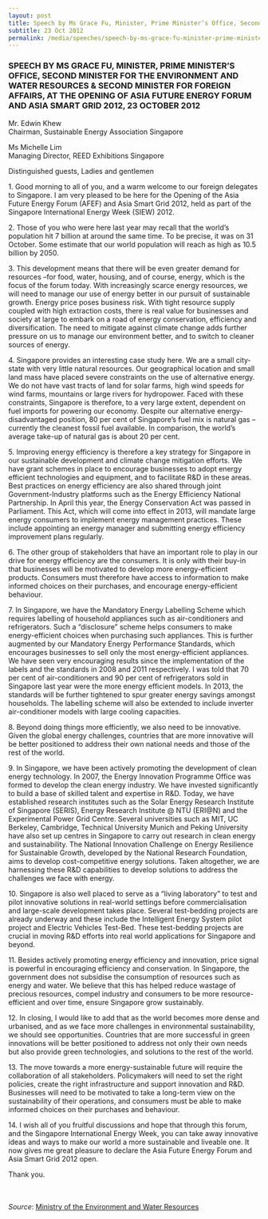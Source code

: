 ```yaml
---
layout: post
title: Speech by Ms Grace Fu, Minister, Prime Minister’s Office, Second Minister for the Environment and Water Resources & Second Minister for Foreign Affairs, at the opening of Asia Future Energy Forum and Asia Smart Grid 2012, 23 October 2012
subtitle: 23 Oct 2012
permalink: /media/speeches/speech-by-ms-grace-fu-minister-prime-minister-s-office-second-minister-for-the-environment-and-water-resources-second-minister-for-foreign-affairs
---
```


### SPEECH BY MS GRACE FU, MINISTER, PRIME MINISTER’S OFFICE, SECOND MINISTER FOR THE ENVIRONMENT AND WATER RESOURCES & SECOND MINISTER FOR FOREIGN AFFAIRS, AT THE OPENING OF ASIA FUTURE ENERGY FORUM AND ASIA SMART GRID 2012, 23 OCTOBER 2012

Mr. Edwin Khew  
Chairman, Sustainable Energy Association Singapore

Ms Michelle Lim  
Managing Director, REED Exhibitions Singapore

Distinguished guests, Ladies and gentlemen

1.&nbsp;Good morning to all of you, and a warm welcome to our foreign delegates to Singapore. I am very pleased to be here for the Opening of the Asia Future Energy Forum (AFEF) and Asia Smart Grid 2012, held as part of the Singapore International Energy Week (SIEW) 2012.

2.&nbsp;Those of you who were here last year may recall that the world’s population hit 7 billion at around the same time. To be precise, it was on 31 October. Some estimate that our world population will reach as high as 10.5 billion by 2050.

3.&nbsp;This development means that there will be even greater demand for resources –for food, water, housing, and of course, energy, which is the focus of the forum today. With increasingly scarce energy resources, we will need to manage our use of energy better in our pursuit of sustainable growth. Energy price poses business risk. With tight resource supply coupled with high extraction costs, there is real value for businesses and society at large to embark on a road of energy conservation, efficiency and diversification. The need to mitigate against climate change adds further pressure on us to manage our environment better, and to switch to cleaner sources of energy.

4.&nbsp;Singapore provides an interesting case study here. We are a small city-state with very little natural resources. Our geographical location and small land mass have placed severe constraints on the use of alternative energy. We do not have vast tracts of land for solar farms, high wind speeds for wind farms, mountains or large rivers for hydropower. Faced with these constraints, Singapore is therefore, to a very large extent, dependent on fuel imports for powering our economy. Despite our alternative energy-disadvantaged position, 80 per cent of Singapore’s fuel mix is natural gas –currently the cleanest fossil fuel available. In comparison, the world’s average take-up of natural gas is about 20 per cent.

5.&nbsp;Improving energy efficiency is therefore a key strategy for Singapore in our sustainable development and climate change mitigation efforts. We have grant schemes in place to encourage businesses to adopt energy efficient technologies and equipment, and to facilitate R&D in these areas. Best practices on energy efficiency are also shared through joint Government-Industry platforms such as the Energy Efficiency National Partnership. In April this year, the Energy Conservation Act was passed in Parliament. This Act, which will come into effect in 2013, will mandate large energy consumers to implement energy management practices. These include appointing an energy manager and submitting energy efficiency improvement plans regularly.

6.&nbsp;The other group of stakeholders that have an important role to play in our drive for energy efficiency are the consumers. It is only with their buy-in that businesses will be motivated to develop more energy-efficient products. Consumers must therefore have access to information to make informed choices on their purchases, and encourage energy-efficient behaviour.

7.&nbsp;In Singapore, we have the Mandatory Energy Labelling Scheme which requires labelling of household appliances such as air-conditioners and refrigerators. Such a “disclosure” scheme helps consumers to make energy-efficient choices when purchasing such appliances. This is further augmented by our Mandatory Energy Performance Standards, which encourages businesses to sell only the most energy-efficient appliances. We have seen very encouraging results since the implementation of the labels and the standards in 2008 and 2011 respectively. I was told that 70 per cent of air-conditioners and 90 per cent of refrigerators sold in Singapore last year were the more energy efficient models. In 2013, the standards will be further tightened to spur greater energy savings amongst households. The labelling scheme will also be extended to include inverter air-conditioner models with large cooling capacities.

8.&nbsp;Beyond doing things more efficiently, we also need to be innovative. Given the global energy challenges, countries that are more innovative will be better positioned to address their own national needs and those of the rest of the world.

9.&nbsp;In Singapore, we have been actively promoting the development of clean energy technology. In 2007, the Energy Innovation Programme Office was formed to develop the clean energy industry. We have invested significantly to build a base of skilled talent and expertise in R&D. Today, we have established research institutes such as the Solar Energy Research Institute of Singapore (SERIS), Energy Research Institute @ NTU (ERI@N) and the Experimental Power Grid Centre. Several universities such as MIT, UC Berkeley, Cambridge, Technical University Munich and Peking University have also set up centres in Singapore to carry out research in clean energy and sustainability. The National Innovation Challenge on Energy Resilience for Sustainable Growth, developed by the National Research Foundation, aims to develop cost-competitive energy solutions. Taken altogether, we are harnessing these R&D capabilities to develop solutions to address the challenges we face with energy.

10.&nbsp;Singapore is also well placed to serve as a “living laboratory” to test and pilot innovative solutions in real-world settings before commercialisation and large-scale development takes place. Several test-bedding projects are already underway and these include the Intelligent Energy System pilot project and Electric Vehicles Test-Bed. These test-bedding projects are crucial in moving R&D efforts into real world applications for Singapore and beyond.

11.&nbsp;Besides actively promoting energy efficiency and innovation, price signal is powerful in encouraging efficiency and conservation. In Singapore, the government does not subsidise the consumption of resources such as energy and water. We believe that this has helped reduce wastage of precious resources, compel industry and consumers to be more resource-efficient and over time, ensure Singapore grow sustainably.

12.&nbsp;In closing, I would like to add that as the world becomes more dense and urbanised, and as we face more challenges in environmental sustainability, we should see opportunities. Countries that are more successful in green innovations will be better positioned to address not only their own needs but also provide green technologies, and solutions to the rest of the world.

13.&nbsp;The move towards a more energy-sustainable future will require the collaboration of all stakeholders. Policymakers will need to set the right policies, create the right infrastructure and support innovation and R&D. Businesses will need to be motivated to take a long-term view on the sustainability of their operations, and consumers must be able to make informed choices on their purchases and behaviour.

14.&nbsp;I wish all of you fruitful discussions and hope that through this forum, and the Singapore International Energy Week, you can take away innovative ideas and ways to make our world a more sustainable and liveable one. It now gives me great pleasure to declare the Asia Future Energy Forum and Asia Smart Grid 2012 open.

Thank you.
<br><br><br>

*Source*: [<a href="https://www.mewr.gov.sg/news/speech-by-ms-grace-fu--minister--prime-ministers-office--second-minister-for-the-environment-and-water-resources-and-second-minister-for-foreign-affairs--at-the-opening-of-asia-future-energy-forum-and-asia-smart-grid-2012-on-23-oct-2012" target="_blank">Ministry of the Environment and Water Resources</a>](https://www.mewr.gov.sg/news/speech-by-ms-grace-fu--minister--prime-ministers-office--second-minister-for-the-environment-and-water-resources-and-second-minister-for-foreign-affairs--at-the-opening-of-asia-future-energy-forum-and-asia-smart-grid-2012-on-23-oct-2012)